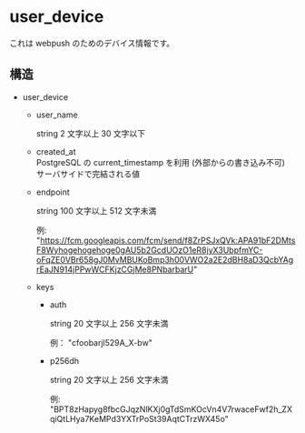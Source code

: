 # user_device
 これは webpush のためのデバイス情報です。
## 構造
- user_device
    - user_name  

        string 2 文字以上 30 文字以下
    - created_at  
    PostgreSQL の current\_timestamp を利用 (外部からの書き込み不可)  
    サーバサイドで完結される値  
    - endpoint  

        string 100 文字以上 512 文字未満

        例: "https://fcm.googleapis.com/fcm/send/f8ZrPSJxQVk:APA91bF2DMtsF8Wyhogehogehoge0gAU5b2GcdUOzO1eR8jyX3UbpfmYC-oFqZE0VBr658gJ0MvMBUKoBmp3h00VWO2a2E2dBH8aD3QcbYAgrEaJN914jPPwWCFKjzCGjMe8PNbarbarU"
    - keys
        - auth

            string 20 文字以上 256 文字未満

            例： "cfoobarjl529A_X-bw"

        - p256dh

            string 20 文字以上 256 文字未満

            例: "BPT8zHapyg8fbcGJqzNlKXj0gTdSmKOcVn4V7rwaceFwf2h_ZXqiQtLHya7KeMPd3YXTrPoSt39AqtCTrzWX45o"
